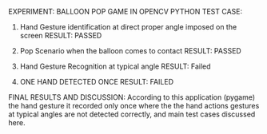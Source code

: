 EXPERIMENT: BALLOON POP GAME IN OPENCV PYTHON TEST CASE:
1.	Hand Gesture identification at direct proper angle imposed on the screen 
RESULT: PASSED


 
2.	Pop Scenario when the balloon comes to contact
 	 RESULT: PASSED










 
3.	Hand Gesture Recognition at typical angle
 RESULT: Failed

 


4.	ONE HAND DETECTED ONCE 
RESULT: FAILED



 
 
FINAL RESULTS AND DISCUSSION:
According to this application (pygame) the hand gesture it recorded only once where the the hand actions gestures at typical angles are not detected correctly, and main test cases discussed here.

